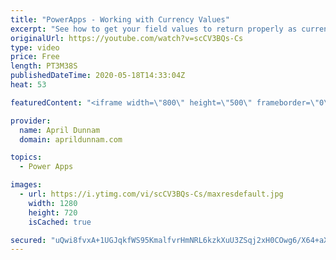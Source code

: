 ```yaml
---
title: "PowerApps - Working with Currency Values"
excerpt: "See how to get your field values to return properly as currency in PowerApps"
originalUrl: https://youtube.com/watch?v=scCV3BQs-Cs
type: video
price: Free
length: PT3M38S
publishedDateTime: 2020-05-18T14:33:04Z
heat: 53

featuredContent: "<iframe width=\"800\" height=\"500\" frameborder=\"0\" src=\"https://www.youtube.com/embed/scCV3BQs-Cs\" allow=\"accelerometer; autoplay; encrypted-media; gyroscope; picture-in-picture\" allowfullscreen></iframe>"

provider:
  name: April Dunnam
  domain: aprildunnam.com

topics:
  - Power Apps

images:
  - url: https://i.ytimg.com/vi/scCV3BQs-Cs/maxresdefault.jpg
    width: 1280
    height: 720
    isCached: true

secured: "uQwi8fvxA+1UGJqkfWS95KmalfvrHmNRL6kzkXuU3ZSqj2xH0COwg6/X64+aXj7U//F0qcFpaFafAEokxD8ncIlcWom/ZLZYskyOXkTQjT9+bJjd01OkFhxeADvWJ5UbSKxFhlfJafqPT4W6uBUPynf9U9DW8RvAccqXpGN5mUgTv9KaFVcjMfbwQhovSrZ3VVtCf07cqPOOLkPSIhCXeLv1DFZBxh+A7Ux1a/hp4nlFn5yHwbeM4yUIUrOdBiuYUTfbhnbs0LHaL1yzFkT0WrAuZ73njZ29A9zEgHaDGAVPewCSDcCuqhr7HJdZPsnyVIa4Wnio2S+Ra6jxOU/wyufIYLTUmie4M4KoCwwO3/8bJjYLG6IOu003INvYZtkH8pYiLBNECMm8WC252XlRUOcht9QkGIkWW7EwjDGCwnw=;HhPxVTU4IJx2Rq4BP8/uHw=="
---
```


